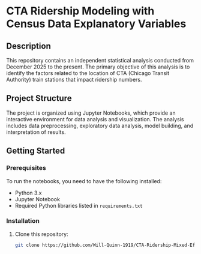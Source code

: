 # CTA Ridership Modeling with Census Data Explanatory Variables

## Description
This repository contains an independent statistical analysis conducted from December 2025 to the present. The primary objective of this analysis is to identify the factors related to the location of CTA (Chicago Transit Authority) train stations that impact ridership numbers.

## Project Structure
The project is organized using Jupyter Notebooks, which provide an interactive environment for data analysis and visualization. The analysis includes data preprocessing, exploratory data analysis, model building, and interpretation of results.

## Getting Started

### Prerequisites
To run the notebooks, you need to have the following installed:
- Python 3.x
- Jupyter Notebook
- Required Python libraries listed in `requirements.txt`

### Installation
1. Clone this repository:
   ```bash
   git clone https://github.com/Will-Quinn-1919/CTA-Ridership-Mixed-Effect-Model.git
